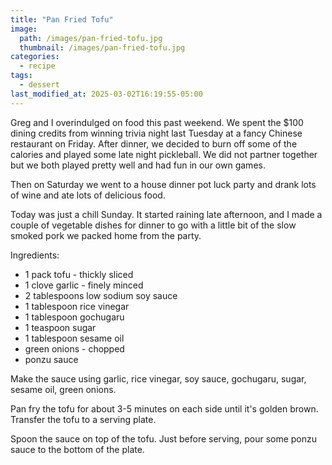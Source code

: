 ```yaml
---
title: "Pan Fried Tofu"
image: 
  path: /images/pan-fried-tofu.jpg
  thumbnail: /images/pan-fried-tofu.jpg
categories:
  - recipe
tags:
  - dessert
last_modified_at: 2025-03-02T16:19:55-05:00
---
```


Greg and I overindulged on food this past weekend. We spent the $100 dining credits from winning trivia night last Tuesday at a fancy Chinese restaurant on Friday. After dinner, we decided to burn off some of the calories and played some late night pickleball. We did not partner together but we both played pretty well and had fun in our own games.

Then on Saturday we went to a house dinner pot luck party and drank lots of wine and ate lots of delicious food. 

Today was just a chill Sunday. It started raining late afternoon, and I made a couple of vegetable dishes for dinner to go with a little bit of the slow smoked pork we packed home from the party. 
 
Ingredients:
* 1 pack tofu - thickly sliced
* 1 clove garlic - finely minced
* 2 tablespoons low sodium soy sauce
* 1 tablespoon rice vinegar
* 1 tablespoon gochugaru
* 1 teaspoon sugar
* 1 tablespoon sesame oil
* green onions - chopped
* ponzu sauce 


Make the sauce using garlic, rice vinegar, soy sauce, gochugaru, sugar, sesame oil, green onions.

Pan fry the tofu for about 3-5 minutes on each side until it's golden brown. Transfer the tofu to a serving plate.

Spoon the sauce on top of the tofu. Just before serving, pour some ponzu sauce to the bottom of the plate.


